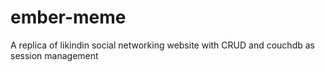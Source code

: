 # ember-meme
A replica of likindin social networking website with CRUD and couchdb as session management
